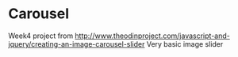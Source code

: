 Carousel
========
Week4 project from http://www.theodinproject.com/javascript-and-jquery/creating-an-image-carousel-slider
Very basic image slider
